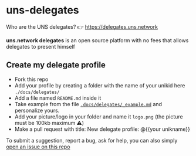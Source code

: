 # uns-delegates
Who are the UNS delegates? 👉 https://delegates.uns.network
 
__uns.network delegates__ is an open source platform with no fees that allows delegates to present himself

## Create my delegate profile
- Fork this repo
- Add your profile by creating a folder with the name of your unikid here ```./docs/delegates/```
- Add a file named `README.md` inside it
- Take example from the file [`.docs/delegates/_example.md`](https://github.com/qsvtr/uns-delegates-website/blob/dev/docs/delegates/_example.md) and personalize yours.
- Add your picture/logo in your folder and name it `logo.png` (the picture must be 100kb maximum ⚠️)
- Make a pull request with title: New delegate profile: @{{your unikname}}

To submit a suggestion, report a bug, ask for help, you can also simply [open an issue on this repo](https://github.com/unik-name/uns-delegates-website/issues/new)